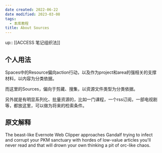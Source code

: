 ```yaml
---
date created: 2022-06-22
date modified: 2023-03-08
tags:
  - 本库教程
title: About Sources
---
```


up:: [[ACCESS 笔记组织法]]

## 个人用法

Spaces中的Resource偏向action行动，以及作为project和area的强相关的支撑材料，以内容为分类依据。

而这里的Sources，偏向于剪藏、搜集，以资源文件类型为分类依据。

另外就是有明显系列化、批量资源的，比如一门课程，一个rss订阅，一部电视剧等，都放这里，可以做为将来的检索条件。

## 原文解释

The beast-like Evernote Web Clipper approaches Gandalf trying to infect and corrupt your PKM sanctuary with hordes of low-value articles you'll never read and that will drown your own thinking a pit of orc-like chaos.
